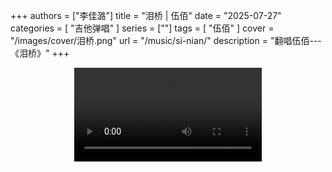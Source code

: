 +++
authors = ["李佳潞"]
title = "泪桥 | 伍佰"
date = "2025-07-27"
categories = [
    "吉他弹唱"
]
series = [""]
tags = [
    "伍佰"
]
cover = "/images/cover/泪桥.png"
url = "/music/si-nian/"
description = "翻唱伍佰---《泪桥》"
+++
<!DOCTYPE html>
<html lang="zh-CN">
<head>
    <meta charset="UTF-8">
    <meta name="viewport" content="width=device-width, initial-scale=1.0">
    <link rel="stylesheet" href="/assets/css/styles.css">
    <script src="/assets/js/toc.js"></script>    
</head>
<body>
    <article>
                <section>
            <div class="container" style="display: flex; justify-content: center;">
              <video controls style="max-width:100%; height:auto;">
                <source src="https://pub-5b6dc435fbf3499ca474b4b6941cb647.r2.dev/%E6%B3%AA%E6%A1%A5.mp4" type="video/mp4">
                您的浏览器不支持 HTML5 视频播放。
              </video>
            </div>
        </section>
    </article>
</body>
</html>
